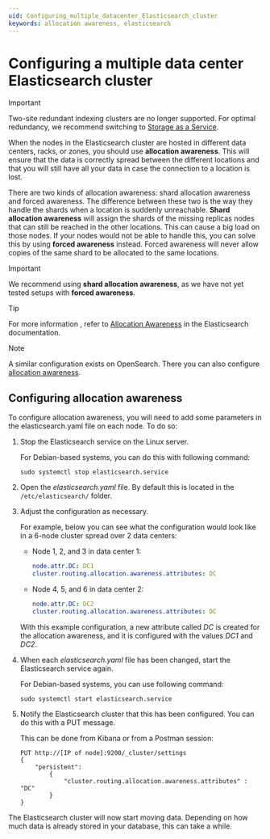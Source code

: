 ```yaml
---
uid: Configuring_multiple_datacenter_Elasticsearch_cluster
keywords: allocation awareness, elasticsearch
---
```


# Configuring a multiple data center Elasticsearch cluster

> [!IMPORTANT]
> Two-site redundant indexing clusters are no longer supported. For optimal redundancy, we recommend switching to [Storage as a Service](xref:STaaS).

When the nodes in the Elasticsearch cluster are hosted in different data centers, racks, or zones, you should use **allocation awareness**. This will ensure that the data is correctly spread between the different locations and that you will still have all your data in case the connection to a location is lost.

There are two kinds of allocation awareness: shard allocation awareness and forced awareness. The difference between these two is the way they handle the shards when a location is suddenly unreachable. **Shard allocation awareness** will assign the shards of the missing replicas nodes that can still be reached in the other locations. This can cause a big load on those nodes. If your nodes would not be able to handle this, you can solve this by using **forced awareness** instead. Forced awareness will never allow copies of the same shard to be allocated to the same locations.

> [!IMPORTANT]
> We recommend using **shard allocation awareness**, as we have not yet tested setups with **forced awareness**.

> [!TIP]
> For more information , refer to [Allocation Awareness](https://www.elastic.co/guide/en/elasticsearch/reference/6.8/allocation-awareness.html) in the Elasticsearch documentation.

> [!NOTE]
> A similar configuration exists on OpenSearch. There you can also configure [allocation awareness](xref:Configuring_multiple_datacenter_OpenSearch_cluster).

## Configuring allocation awareness

To configure allocation awareness, you will need to add some parameters in the elasticsearch.yaml file on each node. To do so:

1. Stop the Elasticsearch service on the Linux server.

   For Debian-based systems, you can do this with following command:

   ```debian
   sudo systemctl stop elasticsearch.service
   ```

1. Open the *elasticsearch.yaml* file. By default this is located in the `/etc/elasticsearch/` folder.

1. Adjust the configuration as necessary.

   For example, below you can see what the configuration would look like in a 6-node cluster spread over 2 data centers:

   - Node 1, 2, and 3 in data center 1:

     ```yaml
     node.attr.DC: DC1
     cluster.routing.allocation.awareness.attributes: DC
     ```

   - Node 4, 5, and 6 in data center 2:

     ```yaml
     node.attr.DC: DC2
     cluster.routing.allocation.awareness.attributes: DC
     ```

   With this example configuration, a new attribute called *DC* is created for the allocation awareness, and it is configured with the values *DC1* and *DC2*.

1. When each *elasticsearch.yaml* file has been changed, start the Elasticsearch service again.

   For Debian-based systems, you can use following command:

   ```debian
   sudo systemctl start elasticsearch.service
   ```

1. Notify the Elasticsearch cluster that this has been configured. You can do this with a PUT message.

   This can be done from Kibana or from a Postman session:

   ```PUT
   PUT http://[IP of node]:9200/_cluster/settings
   { 
       "persistent": 
           { 
               "cluster.routing.allocation.awareness.attributes" : "DC" 
           } 
   }
   ```

The Elasticsearch cluster will now start moving data. Depending on how much data is already stored in your database, this can take a while.
